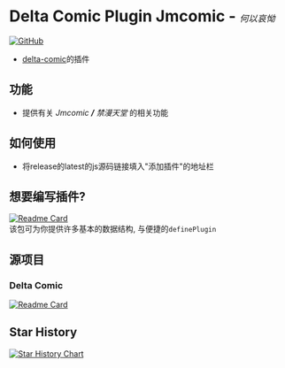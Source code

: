 # Delta Comic Plugin Jmcomic - _<span style="font-weight: lighter;font-size:16px">何以哀怮</span>_

[![GitHub](https://img.shields.io/github/license/wenxig/delta-comic-plugin-jmcomic)](https://raw.githubusercontent.com/wenxig/delta-comic-plugin-jmcomic/main/LICENSE)

- [delta-comic](https://github.com/wenxig/delta-comic)的插件

## 功能

- 提供有关 _Jmcomic **/** 禁漫天堂_ 的相关功能

## 如何使用

- 将release的latest的js源码链接填入"添加插件"的地址栏

## 想要编写插件?

 [![Readme Card](https://github-readme-stats.vercel.app/api/pin/?username=wenxig&repo=delta-comic-core)](https://github.com/wenxig/delta-comic-core)  
 该包可为你提供许多基本的数据结构, 与便捷的`definePlugin`

## 源项目

### Delta Comic

   [![Readme Card](https://github-readme-stats.vercel.app/api/pin/?username=wenxig&repo=delta-comic)](https://github.com/wenxig/delta-comic)  

## Star History

[![Star History Chart](https://api.star-history.com/svg?repos=wenxig/delta-comic&type=Date)](https://www.star-history.com/#wenxig/delta-comic&Date)
